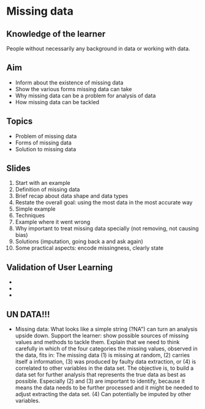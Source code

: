 # Missing data

## Knowledge of the learner
People without necessarily any background in data or working with data.


## Aim
- Inform about the existence of missing data
- Show the various forms missing data can take
- Why missing data can be a problem for analysis of data
- How missing data can be tackled


## Topics
- Problem of missing data
- Forms of missing data
- Solution to missing data


## Slides
1. Start with an example
4. Definition of missing data
2. Brief recap about data shape and data types
3. Restate the overall goal: using the most data in the most accurate way
4. Simple example
5. Techniques
4. Example where it went wrong
5. Why important to treat missing data specially (not removing, not causing bias)
6. Solutions (imputation, going back a and ask again)
7. Some practical aspects: encode missingness, clearly state 


## Validation of User Learning
- 
-
-

## UN DATA!!!




* Missing data: What looks like a simple string (?NA") can turn an analysis upside down. Support the learner: show possible sources of missing values and methods to tackle them. Explain that we need to think carefully in which of the four categories the missing values, observed in the data, fits in: The missing data (1) is missing at random, (2) carries itself a information, (3) was produced by faulty data extraction, or (4) is correlated to other variables in the data set. The objective is, to build a data set for further analysis that represents the true data as best as possible. Especially (2) and (3) are important to identify, because it means the data needs to be further processed and it might be needed to adjust extracting the data set. (4) Can potentially be imputed by other variables. 
